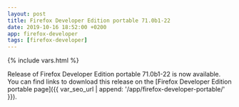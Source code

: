```yaml
---
layout: post
title: Firefox Developer Edition portable 71.0b1-22
date: 2019-10-16 18:52:00 +0200
app: firefox-developer
tags: [firefox-developer]
---
```

{% include vars.html %}

Release of Firefox Developer Edition portable 71.0b1-22 is now available.<br />
You can find links to download this release on the [Firefox Developer Edition portable page]({{ var_seo_url | append: '/app/firefox-developer-portable/' }}).